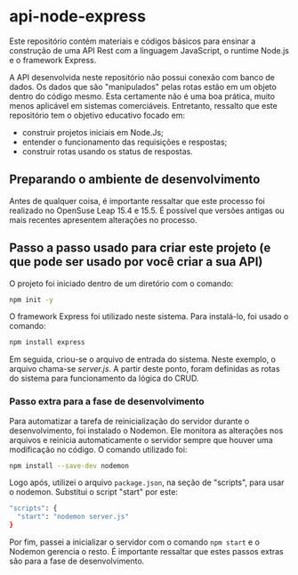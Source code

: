 # api-node-express
Este repositório contém materiais e códigos básicos para ensinar a construção de uma API Rest com a linguagem JavaScript, o runtime Node.js e o framework Express.

A API desenvolvida neste repositório não possui conexão com banco de dados. Os dados que são "manipulados" pelas rotas estão em um objeto dentro do código mesmo. Esta certamente não é uma boa prática, muito menos aplicável em sistemas comerciáveis. Entretanto, ressalto que este repositório tem o objetivo educativo focado em:

- construir projetos iniciais em Node.Js;
- entender o funcionamento das requisições e respostas;
- construir rotas usando os status de respostas.

## Preparando o ambiente de desenvolvimento
Antes de qualquer coisa, é importante ressaltar que este processo foi realizado no OpenSuse Leap 15.4 e 15.5. É possível que versões antigas ou mais recentes apresentem alterações no processo.


## Passo a passo usado para criar este projeto (e que pode ser usado por você criar a sua API)

O projeto foi iniciado dentro de um diretório com o comando:

```bash
npm init -y
```

O framework Express foi utilizado neste sistema. Para instalá-lo, foi usado o comando:

```bash
npm install express
```

Em seguida, criou-se o arquivo de entrada do sistema. Neste exemplo, o arquivo chama-se *server.js*. A partir deste ponto, foram definidas as rotas do sistema para funcionamento da lógica do CRUD.

### Passo extra para a fase de desenvolvimento

Para automatizar a tarefa de reinicialização do servidor durante o desenvolvimento, foi instalado o Nodemon. Ele monitora as alterações nos arquivos e reinicia automaticamente o servidor sempre que houver uma modificação no código. O comando utilizado foi:

~~~bash
npm install --save-dev nodemon
~~~

Logo após, utilizei o arquivo `package.json`, na seção de "scripts", para usar o nodemon. Substitui o script "start" por este:

~~~bash
"scripts": {
  "start": "nodemon server.js"
}
~~~

Por fim, passei a inicializar o servidor com o comando `npm start` e o Nodemon gerencia o resto. É importante ressaltar que estes passos extras são para a fase de desenvolvimento.
